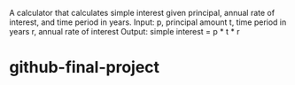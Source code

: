 A calculator that calculates simple interest given principal, annual rate of interest, and time period in years.
Input:
   p, principal amount
   t, time period in years
   r, annual rate of interest
Output:
   simple interest = p * t * r
# github-final-project
